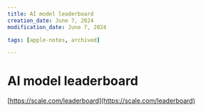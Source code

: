 ```yaml
---
title: AI model leaderboard
creation_date: June 7, 2024
modification_date: June 7, 2024

tags: [apple-notes, archived]

---
```



# AI model leaderboard 
[https://scale.com/leaderboard](https://scale.com/leaderboard)

